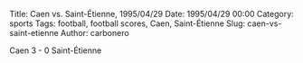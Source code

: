 Title: Caen vs. Saint-Étienne, 1995/04/29
Date: 1995/04/29 00:00
Category: sports
Tags: football, football scores, Caen, Saint-Étienne
Slug: caen-vs-saint-etienne
Author: carbonero


Caen 3 - 0 Saint-Étienne
